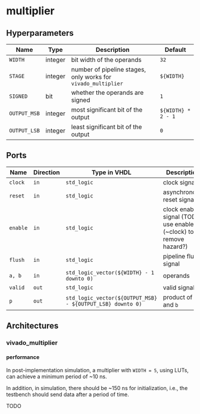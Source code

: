 # multiplier

## Hyperparameters

| Name | Type | Description | Default |
|------|------|-------------|---------|
|`WIDTH`|integer|bit width of the operands|`32`|
|`STAGE`|integer|number of pipeline stages, only works for `vivado_multiplier`|`${WIDTH}`|
|`SIGNED`|bit|whether the operands are signed|`1`|
|`OUTPUT_MSB`|integer|most significant bit of the output|`${WIDTH} * 2 - 1`|
|`OUTPUT_LSB`|integer|least significant bit of the output|`0`|

## Ports

| Name | Direction | Type in VHDL | Description |
|------|-----------|--------------|-------------|
|`clock`|`in`|`std_logic`|clock signal|
|`reset`|`in`|`std_logic`|asynchronous reset signal|
|`enable`|`in`|`std_logic`|clock enable signal (TODO: use enable&(~clock) to remove hazard?)|
|`flush`|`in`|`std_logic`|pipeline flush signal|
|`a, b`|`in`|`std_logic_vector(${WIDTH} - 1 downto 0)`|operands|
|`valid`|`out`|`std_logic`|valid signal|
|`p`|`out`|`std_logic_vector(${OUTPUT_MSB} - ${OUTPUT_LSB} downto 0)`|product of `a` and `b`|

## Architectures

### vivado_multiplier

#### performance

In post-implementation simulation, a multiplier with `WIDTH = 5`, using LUTs, can achieve a minimum period of ~10 ns.

In addition, in simulation, there should be ~150 ns for initialization, i.e., the testbench should send data after a period of time.

TODO
